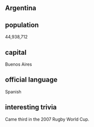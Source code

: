 ## Argentina
##  population
44,938,712

##  capital
Buenos Aires
 
##  official language
Spanish

##  interesting trivia
Came third in the 2007 Rugby World Cup.


